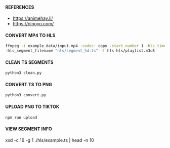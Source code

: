 #### REFERENCES
- https://animehay.li/
- https://ninoyo.com/

#### CONVERT MP4 TO HLS
```bash
ffmpeg -i example_data/input.mp4 -codec: copy -start_number 1 -hls_time 10 -hls_list_size 0 \
-hls_segment_filename "hls/segment_%d.ts" -f hls hls/playlist.m3u8
```

#### CLEAN TS SEGMENTS
```python
python3 clean.py
```

#### CONVERT TS TO PNG
```python
python3 convert.py
```

#### UPLOAD PNG TO TIKTOK
```python
npm run upload
```

#### VIEW SEGMENT INFO
xxd -c 16 -g 1 ./hls/example.ts | head -n 10
